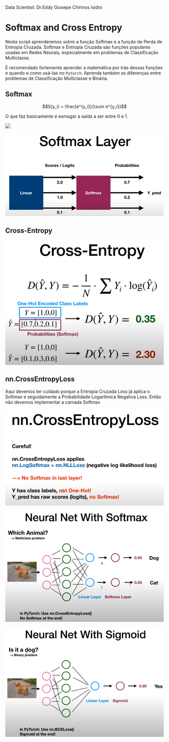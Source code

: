Data Scientist: Dr.Eddy Giusepe Chirinos Isidro

# Softmax and Cross Entropy

Nesta script aprenderemos sobre a função Softmax e a função de Perda de Entropia Cruzada. Softmax e Entropia Cruzada são funções populares usadas em Redes Neurais, especialmente em problemas de Classificação Multiclasse. 

É recomendado fortemente aprender a matemática por trás dessas funções e quando e como usá-las no `Pytorch`. Aprenda também as diferenças entre problemas de Classificação Multiclasse e Binária. 

## Softmax

$$S(y_i) = \frac{e^{y_i}}{\sum e^{y_i}}$$

O que faz basicamente é esmagar a saída a ser entre $0$ e $1$.


![](https://www.mdpi.com/applsci/applsci-10-02950/article_deploy/html/images/applsci-10-02950-g001.png)


![Softmax](./softmax_1.png)


## Cross-Entropy


![](./cross-Entropy_2.png)




## nn.CrossEntropyLoss

Aqui devemos ter cuidado porque a Entropia Cruzada Loss já aplica o Softmax e seguidamente a Probabilidade Logarítmica Negativa Loss. Então não devemos implementar a camada Softmax

![](./cross-Entropy_3.png)


![](./cross-Entropy_4.png)


![](./cross-Entropy_5.png)





